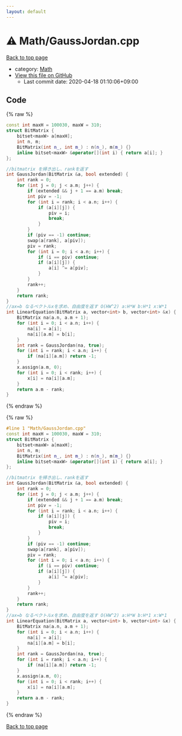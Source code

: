 ```yaml
---
layout: default
---
```


<!-- mathjax config similar to math.stackexchange -->
<script type="text/javascript" async
  src="https://cdnjs.cloudflare.com/ajax/libs/mathjax/2.7.5/MathJax.js?config=TeX-MML-AM_CHTML">
</script>
<script type="text/x-mathjax-config">
  MathJax.Hub.Config({
    TeX: { equationNumbers: { autoNumber: "AMS" }},
    tex2jax: {
      inlineMath: [ ['$','$'] ],
      processEscapes: true
    },
    "HTML-CSS": { matchFontHeight: false },
    displayAlign: "left",
    displayIndent: "2em"
  });
</script>

<script type="text/javascript" src="https://cdnjs.cloudflare.com/ajax/libs/jquery/3.4.1/jquery.min.js"></script>
<script src="https://cdn.jsdelivr.net/npm/jquery-balloon-js@1.1.2/jquery.balloon.min.js" integrity="sha256-ZEYs9VrgAeNuPvs15E39OsyOJaIkXEEt10fzxJ20+2I=" crossorigin="anonymous"></script>
<script type="text/javascript" src="../../assets/js/copy-button.js"></script>
<link rel="stylesheet" href="../../assets/css/copy-button.css" />


# :warning: Math/GaussJordan.cpp

<a href="../../index.html">Back to top page</a>

* category: <a href="../../index.html#a49950aa047c2292e989e368a97a3aae">Math</a>
* <a href="{{ site.github.repository_url }}/blob/master/Math/GaussJordan.cpp">View this file on GitHub</a>
    - Last commit date: 2020-04-18 01:10:06+09:00




## Code

<a id="unbundled"></a>
{% raw %}
```cpp
const int maxH = 100030, maxW = 310;
struct BitMatrix {
    bitset<maxW> a[maxH];
    int n, m;
    BitMatrix(int n_, int m_) : n(n_), m(m_) {}
    inline bitset<maxW> &operator[](int i) { return a[i]; }
};

//bitmatrix を掃き出し、rankを返す
int GaussJordan(BitMatrix &a, bool extended) {
    int rank = 0;
    for (int j = 0; j < a.m; j++) {
        if (extended && j + 1 == a.m) break;
        int piv = -1;
        for (int i = rank; i < a.n; i++) {
            if (a[i][j]) {
                piv = i;
                break;
            }
        }
        if (piv == -1) continue;
        swap(a[rank], a[piv]);
        piv = rank;
        for (int i = 0; i < a.n; i++) {
            if (i == piv) continue;
            if (a[i][j]) {
                a[i] ^= a[piv];
            }
        }
        rank++;
    }
    return rank;
}
//ax=b なるベクトルxを求め、自由度を返す O(HW^2) a:H*W b:H*1 x:W*1
int LinearEquation(BitMatrix a, vector<int> b, vector<int> &x) {
    BitMatrix na(a.n, a.m + 1);
    for (int i = 0; i < a.n; i++) {
        na[i] = a[i];
        na[i][a.m] = b[i];
    }
    int rank = GaussJordan(na, true);
    for (int i = rank; i < a.n; i++) {
        if (na[i][a.m]) return -1;
    }
    x.assign(a.m, 0);
    for (int i = 0; i < rank; i++) {
        x[i] = na[i][a.m];
    }
    return a.m - rank;
}
```
{% endraw %}

<a id="bundled"></a>
{% raw %}
```cpp
#line 1 "Math/GaussJordan.cpp"
const int maxH = 100030, maxW = 310;
struct BitMatrix {
    bitset<maxW> a[maxH];
    int n, m;
    BitMatrix(int n_, int m_) : n(n_), m(m_) {}
    inline bitset<maxW> &operator[](int i) { return a[i]; }
};

//bitmatrix を掃き出し、rankを返す
int GaussJordan(BitMatrix &a, bool extended) {
    int rank = 0;
    for (int j = 0; j < a.m; j++) {
        if (extended && j + 1 == a.m) break;
        int piv = -1;
        for (int i = rank; i < a.n; i++) {
            if (a[i][j]) {
                piv = i;
                break;
            }
        }
        if (piv == -1) continue;
        swap(a[rank], a[piv]);
        piv = rank;
        for (int i = 0; i < a.n; i++) {
            if (i == piv) continue;
            if (a[i][j]) {
                a[i] ^= a[piv];
            }
        }
        rank++;
    }
    return rank;
}
//ax=b なるベクトルxを求め、自由度を返す O(HW^2) a:H*W b:H*1 x:W*1
int LinearEquation(BitMatrix a, vector<int> b, vector<int> &x) {
    BitMatrix na(a.n, a.m + 1);
    for (int i = 0; i < a.n; i++) {
        na[i] = a[i];
        na[i][a.m] = b[i];
    }
    int rank = GaussJordan(na, true);
    for (int i = rank; i < a.n; i++) {
        if (na[i][a.m]) return -1;
    }
    x.assign(a.m, 0);
    for (int i = 0; i < rank; i++) {
        x[i] = na[i][a.m];
    }
    return a.m - rank;
}

```
{% endraw %}

<a href="../../index.html">Back to top page</a>

